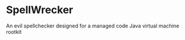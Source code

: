 SpellWrecker
============

An evil spellchecker designed for a managed code Java virtual machine rootkit
